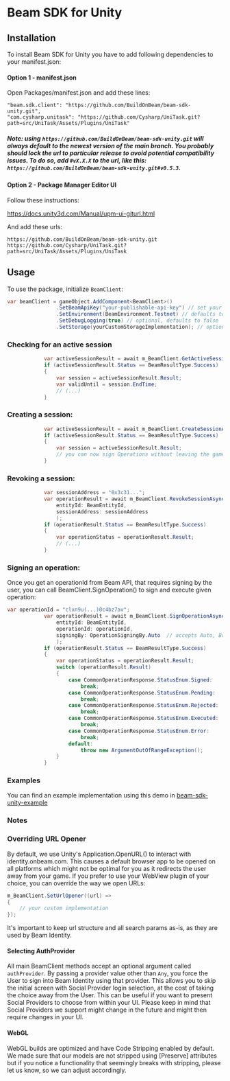 # Beam SDK for Unity

## Installation
To install Beam SDK for Unity you have to add following dependencies to your manifest.json:  

#### Option 1 - manifest.json

Open Packages/manifest.json and add these lines:

```
"beam.sdk.client": "https://github.com/BuildOnBeam/beam-sdk-unity.git",
"com.cysharp.unitask": "https://github.com/Cysharp/UniTask.git?path=src/UniTask/Assets/Plugins/UniTask"
```

##### Note: using  `https://github.com/BuildOnBeam/beam-sdk-unity.git` will always default to the newest version of the main branch. You probably should lock the url to particular release to avoid potential compatibility issues. To do so, add `#vX.X.X` to the url, like this: `https://github.com/BuildOnBeam/beam-sdk-unity.git#v0.5.3`.

#### Option 2 - Package Manager Editor UI

Follow these instructions:

https://docs.unity3d.com/Manual/upm-ui-giturl.html

And add these urls:  
```
https://github.com/BuildOnBeam/beam-sdk-unity.git
https://github.com/Cysharp/UniTask.git?path=src/UniTask/Assets/Plugins/UniTask
```


## Usage
To use the package, initialize `BeamClient`:
```csharp
var beamClient = gameObject.AddComponent<BeamClient>()
                .SetBeamApiKey("your-publishable-api-key") // set your Publishable(!) API key
                .SetEnvironment(BeamEnvironment.Testnet) // defaults to Testnet
                .SetDebugLogging(true) // optional, defaults to false
                .SetStorage(yourCustomStorageImplementation); // optional, defaults to PlayerPrefs storage;
```

### Checking for an active session

```csharp
            var activeSessionResult = await m_BeamClient.GetActiveSessionAsync(BeamEntityId);
            if (activeSessionResult.Status == BeamResultType.Success)
            {
                var session = activeSessionResult.Result;
                var validUntil = session.EndTime;
                // (...)
            }
```

### Creating a session:
```csharp
            var activeSessionResult = await m_BeamClient.CreateSessionAsync(BeamEntityId);
            if (activeSessionResult.Status == BeamResultType.Success)
            {
                var session = activeSessionResult.Result;
                // you can now sign Operations without leaving the game
            }
```

### Revoking a session:
```csharp
            var sessionAddress = "0x3c31...";
            var operationResult = await m_BeamClient.RevokeSessionAsync(
                entityId: BeamEntityId,
                sessionAddress: sessionAddress
                );
            if (operationResult.Status == BeamResultType.Success)
            {
                var operationStatus = operationResult.Result;
                // (...)
            }
```

### Signing an operation:
Once you get an operationId from Beam API, that requires signing by the user, you can call BeamClient.SignOperation() to sign and execute given operation:
```csharp
var operationId = "clxn9u(...)0c4bz7av";
            var operationResult = await m_BeamClient.SignOperationAsync(
                entityId: BeamEntityId,
                operationId: operationId,
                signingBy: OperationSigningBy.Auto  // accepts Auto, Browser and Session
                );
            if (operationResult.Status == BeamResultType.Success)
            {
                var operationStatus = operationResult.Result;
                switch (operationResult.Result)
                {
                    case CommonOperationResponse.StatusEnum.Signed:
                        break;
                    case CommonOperationResponse.StatusEnum.Pending:
                        break;
                    case CommonOperationResponse.StatusEnum.Rejected:
                        break;
                    case CommonOperationResponse.StatusEnum.Executed:
                        break;
                    case CommonOperationResponse.StatusEnum.Error:
                        break;
                    default:
                        throw new ArgumentOutOfRangeException();
                }
            }
```

### Examples
You can find an example implementation using this demo in [beam-sdk-unity-example](https://github.com/BuildOnBeam/beam-sdk-unity-example/tree/main)

### Notes

### Overriding URL Opener
By default, we use Unity's Application.OpenURL() to interact with identity.onbeam.com.
This causes a default browser app to be opened on all platforms which might not be optimal for you as it redirects the user away from your game.
If you prefer to use your WebView plugin of your choice, you can override the way we open URLs:
```csharp
m_BeamClient.SetUrlOpener((url) =>
{
    // your custom implementation
});
```
It's important to keep url structure and all search params as-is, as they are used by Beam Identity.

#### Selecting AuthProvider
All main BeamClient methods accept an optional argument called `authProvider`. By passing a provider value other than `Any`, you force the User to sign into Beam Identity using that provider. This allows you to skip the initial screen with Social Provider login selection, at the cost of taking the choice away from the User. This can be useful if you want to present Social Providers to choose from within your UI. Please keep in mind that Social Providers we support might change in the future and might then require changes in your UI.

#### WebGL
WebGL builds are optimized and have Code Stripping enabled by default. We made sure that our models are not stripped using [Preserve] attributes but if you notice a functionality that seemingly breaks with stripping, please let us know, so we can adjust accordingly.
